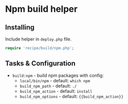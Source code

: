 # Npm build helper

## Installing

Include helper in `deploy.php` file.

```php
require 'recipe/build/npm.php';
```

## Tasks & Configuration

* ``build:npm`` - build npm packages with config:
    * ``local/bin/npm`` - default: ``which npm``
    * ``build_npm_path`` - default: ``./``
    * ``build_npm_action`` - default: ``install``
    * ``build_npm_options`` - default: ``{{build_npm_action}}``
